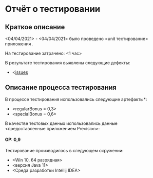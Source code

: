 # Отчёт о тестировании <Precision>

## Краткое описание

<04/04/2021> - <04/04/2021> было проведено <unit тестирование> приложения <Precision>.

На тестирование затрачено: <1 час>

В результате тестирования выявлены следующие дефекты:
* <[issues](https://github.com/dimawer37/-2.2/issues/1>)

## Описание процесса тестирования

В процессе тестирования использовались следующие артефакты*:
* <regularBonus = 0,3>
* <specialBonus = 0,6>

В качестве тестовых данных использовались данные <предоставленные приложением Precision>:
#### OP: 0,9

Тестирование производилось в следующем окружении:
* <Win 10, 64 разрядная>
* <версия Java 11>
* <Среда разработки Intellij IDEA>